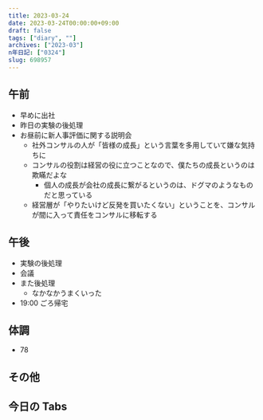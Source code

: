 ```yaml
---
title: 2023-03-24
date: 2023-03-24T00:00:00+09:00
draft: false
tags: ["diary", ""]
archives: ["2023-03"]
n年日記: ["0324"]
slug: 698957
---
```


## 午前

- 早めに出社
- 昨日の実験の後処理
- お昼前に新人事評価に関する説明会
  - 社外コンサルの人が「皆様の成長」という言葉を多用していて嫌な気持ちに
  - コンサルの役割は経営の役に立つことなので、僕たちの成長というのは欺瞞だよな
    - 個人の成長が会社の成長に繋がるというのは、ドグマのようなものだと思っている
  - 経営層が「やりたいけど反発を買いたくない」ということを、コンサルが間に入って責任をコンサルに移転する

## 午後

- 実験の後処理
- 会議
- また後処理
  - なかなかうまくいった
- 19:00 ごろ帰宅

## 体調

- 78

## その他

## 今日の Tabs
